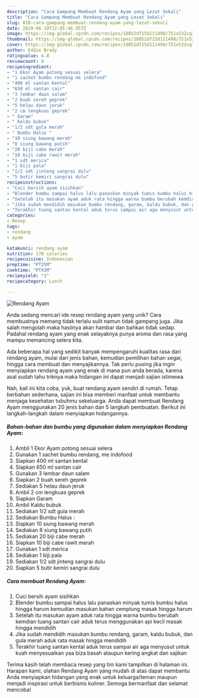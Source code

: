 ```yaml
---
description: "Cara Gampang Membuat Rendang Ayam yang Lezat Sekali"
title: "Cara Gampang Membuat Rendang Ayam yang Lezat Sekali"
slug: 818-cara-gampang-membuat-rendang-ayam-yang-lezat-sekali
date: 2020-06-10T22:05:46.957Z
image: https://img-global.cpcdn.com/recipes/18852df15d111490/751x532cq70/rendang-ayam-foto-resep-utama.jpg
thumbnail: https://img-global.cpcdn.com/recipes/18852df15d111490/751x532cq70/rendang-ayam-foto-resep-utama.jpg
cover: https://img-global.cpcdn.com/recipes/18852df15d111490/751x532cq70/rendang-ayam-foto-resep-utama.jpg
author: Eddie Brady
ratingvalue: 4.8
reviewcount: 8
recipeingredient:
- "1 Ekor Ayam potong sesuai selera"
- "1 sachet bumbu rendang me indofood"
- "400 ml santan kental"
- "650 ml santan cair"
- "3 lembar daun salam"
- "2 buah sereh geprek"
- "5 helau daun jeruk"
- "2 cm lengkuas geprek"
- " Garam"
- " Kaldu bubuk"
- "1/2 sdt gula merah"
- " Bumbu Halus "
- "10 siung bawang merah"
- "8 siung bawang putih"
- "20 biji cabe merah"
- "10 biji cabe rawit merah"
- "1 sdt merica"
- "1 biji pala"
- "1/2 sdt jinteng sangrai dulu"
- "5 butir kemiri sangrai dulu"
recipeinstructions:
- "Cuci bersih ayam sisihkan"
- "Blender bumbu sampai halus lalu panaskan minyak tumis bumbu halus hingga harum kemudian masukan bahan cemplung masak hingga harum"
- "Setelah itu masukan ayam aduk rata hingga warna bumbu berubah kemdian tuang santan cair aduk terus menggunakan api kecil masak hingga mendidih"
- "Jika sudah mendidih masukan bumbu rendang, garam, kaldu bubuk, dan gula merah aduk rata masak hingga mendidih"
- "Terakhir tuang santan kental aduk terus sampai air aga menyusut untuk kuah menyesuaikan yaa biza basah ataupun kering angkat dan sajikan"
categories:
- Resep
tags:
- rendang
- ayam

katakunci: rendang ayam 
nutrition: 170 calories
recipecuisine: Indonesian
preptime: "PT25M"
cooktime: "PT43M"
recipeyield: "1"
recipecategory: Lunch

---
```



![Rendang Ayam](https://img-global.cpcdn.com/recipes/18852df15d111490/751x532cq70/rendang-ayam-foto-resep-utama.jpg)

Anda sedang mencari ide resep rendang ayam yang unik? Cara membuatnya memang tidak terlalu sulit namun tidak gampang juga. Jika salah mengolah maka hasilnya akan hambar dan bahkan tidak sedap. Padahal rendang ayam yang enak selayaknya punya aroma dan rasa yang mampu memancing selera kita.

Ada beberapa hal yang sedikit banyak mempengaruhi kualitas rasa dari rendang ayam, mulai dari jenis bahan, kemudian pemilihan bahan segar, hingga cara membuat dan menyajikannya. Tak perlu pusing jika ingin menyiapkan rendang ayam yang enak di mana pun anda berada, karena asal sudah tahu triknya maka hidangan ini dapat menjadi sajian istimewa.




Nah, kali ini kita coba, yuk, buat rendang ayam sendiri di rumah. Tetap berbahan sederhana, sajian ini bisa memberi manfaat untuk membantu menjaga kesehatan tubuhmu sekeluarga. Anda dapat membuat Rendang Ayam menggunakan 20 jenis bahan dan 5 langkah pembuatan. Berikut ini langkah-langkah dalam menyiapkan hidangannya.

<!--inarticleads1-->

##### Bahan-bahan dan bumbu yang digunakan dalam menyiapkan Rendang Ayam:

1. Ambil 1 Ekor Ayam potong sesuai selera
1. Gunakan 1 sachet bumbu rendang, me indofood
1. Siapkan 400 ml santan kental
1. Siapkan 650 ml santan cair
1. Gunakan 3 lembar daun salam
1. Siapkan 2 buah sereh geprek
1. Sediakan 5 helau daun jeruk
1. Ambil 2 cm lengkuas geprek
1. Siapkan  Garam
1. Ambil  Kaldu bubuk
1. Sediakan 1/2 sdt gula merah
1. Sediakan  Bumbu Halus :
1. Siapkan 10 siung bawang merah
1. Sediakan 8 siung bawang putih
1. Sediakan 20 biji cabe merah
1. Siapkan 10 biji cabe rawit merah
1. Gunakan 1 sdt merica
1. Sediakan 1 biji pala
1. Sediakan 1/2 sdt jinteng sangrai dulu
1. Siapkan 5 butir kemiri sangrai dulu




<!--inarticleads2-->

##### Cara membuat Rendang Ayam:

1. Cuci bersih ayam sisihkan
1. Blender bumbu sampai halus lalu panaskan minyak tumis bumbu halus hingga harum kemudian masukan bahan cemplung masak hingga harum
1. Setelah itu masukan ayam aduk rata hingga warna bumbu berubah kemdian tuang santan cair aduk terus menggunakan api kecil masak hingga mendidih
1. Jika sudah mendidih masukan bumbu rendang, garam, kaldu bubuk, dan gula merah aduk rata masak hingga mendidih
1. Terakhir tuang santan kental aduk terus sampai air aga menyusut untuk kuah menyesuaikan yaa biza basah ataupun kering angkat dan sajikan




Terima kasih telah membaca resep yang tim kami tampilkan di halaman ini. Harapan kami, olahan Rendang Ayam yang mudah di atas dapat membantu Anda menyiapkan hidangan yang enak untuk keluarga/teman maupun menjadi inspirasi untuk berbisnis kuliner. Semoga bermanfaat dan selamat mencoba!
